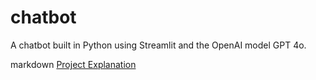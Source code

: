 # chatbot

A chatbot built in Python using Streamlit and the OpenAI model GPT 4o.


markdown 
   [Project Explanation](https://www.example.com) 
